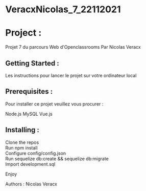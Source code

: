 # VeracxNicolas_7_22112021

<h1>Project :</h1>
Projet 7 du parcours Web d'Openclassrooms Par Nicolas Veracx 

<h2>Getting Started :</h2>
Les instructions pour lancer le projet sur votre ordinateur local

<h2>Prerequisites :</h2>
Pour installer ce projet veuillez vous procurer :

Node.js
MySQL
Vue.js


<h2>Installing :</h2>

Clone the repos</br>
Run npm install</br>
Configure config/config.json</br>
Run sequelize db:create && sequelize db:migrate</br>
Import development.sql</br>

Enjoy

Authors :
Nicolas Veracx

